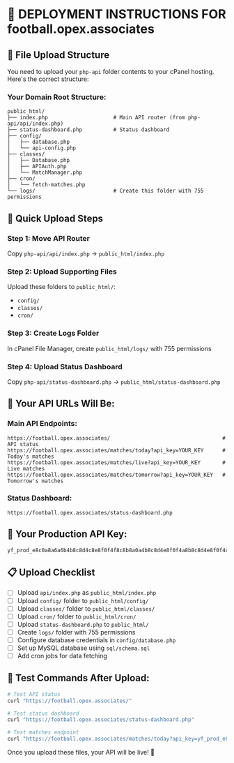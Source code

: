 # 🚀 DEPLOYMENT INSTRUCTIONS FOR football.opex.associates

## 📁 **File Upload Structure**

You need to upload your `php-api` folder contents to your cPanel hosting. Here's the correct structure:

### **Your Domain Root Structure:**
```
public_html/
├── index.php                     # Main API router (from php-api/api/index.php)
├── status-dashboard.php          # Status dashboard
├── config/
│   ├── database.php
│   └── api-config.php
├── classes/
│   ├── Database.php
│   ├── APIAuth.php
│   └── MatchManager.php
├── cron/
│   └── fetch-matches.php
└── logs/                         # Create this folder with 755 permissions
```

## 🔧 **Quick Upload Steps**

### **Step 1: Move API Router**
Copy `php-api/api/index.php` → `public_html/index.php`

### **Step 2: Upload Supporting Files**
Upload these folders to `public_html/`:
- `config/`
- `classes/`
- `cron/`

### **Step 3: Create Logs Folder**
In cPanel File Manager, create `public_html/logs/` with 755 permissions

### **Step 4: Upload Status Dashboard**
Copy `php-api/status-dashboard.php` → `public_html/status-dashboard.php`

## 🎯 **Your API URLs Will Be:**

### **Main API Endpoints:**
```
https://football.opex.associates/                                    # API status
https://football.opex.associates/matches/today?api_key=YOUR_KEY      # Today's matches
https://football.opex.associates/matches/live?api_key=YOUR_KEY       # Live matches
https://football.opex.associates/matches/tomorrow?api_key=YOUR_KEY   # Tomorrow's matches
```

### **Status Dashboard:**
```
https://football.opex.associates/status-dashboard.php
```

## 🔑 **Your Production API Key:**
```
yf_prod_e8c0a8a6a6b4b8c8d4c8e8f0f4f8c8b8a0a4b8c8d4e8f0f4a8b8c8d4e8f0f4c8
```

## 📋 **Upload Checklist**

- [ ] Upload `api/index.php` as `public_html/index.php`
- [ ] Upload `config/` folder to `public_html/config/`
- [ ] Upload `classes/` folder to `public_html/classes/`
- [ ] Upload `cron/` folder to `public_html/cron/`
- [ ] Upload `status-dashboard.php` to `public_html/`
- [ ] Create `logs/` folder with 755 permissions
- [ ] Configure database credentials in `config/database.php`
- [ ] Set up MySQL database using `sql/schema.sql`
- [ ] Add cron jobs for data fetching

## 🚀 **Test Commands After Upload:**

```bash
# Test API status
curl "https://football.opex.associates/"

# Test status dashboard  
curl "https://football.opex.associates/status-dashboard.php"

# Test matches endpoint
curl "https://football.opex.associates/matches/today?api_key=yf_prod_e8c0a8a6a6b4b8c8d4c8e8f0f4f8c8b8a0a4b8c8d4e8f0f4a8b8c8d4e8f0f4c8"
```

Once you upload these files, your API will be live! 🎉